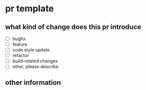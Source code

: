 [//]: # "managed by eankeen/globe; don't edit!"

# pr template

## what kind of change does this pr introduce

-  [ ] bugfix
-  [ ] feature
-  [ ] code style update
-  [ ] refactor
-  [ ] build-related changes
-  [ ] other, please describe

## other information

